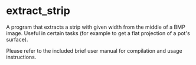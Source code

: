 # extract_strip
A program that extracts a strip with given width from the middle of a BMP image. Useful in certain tasks (for example to get a flat projection of a pot's surface).

Please refer to the included brief user manual for compilation and usage instructions.
